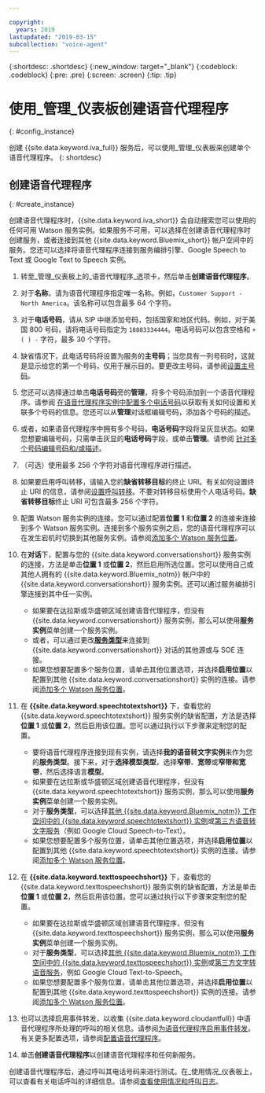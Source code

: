 ```yaml
---

copyright:
  years: 2019
lastupdated: "2019-03-15"
subcollection: "voice-agent"
---
```


{:shortdesc: .shortdesc}
{:new_window: target="_blank"}
{:codeblock: .codeblock}
{:pre: .pre}
{:screen: .screen}
{:tip: .tip}


# 使用_管理_仪表板创建语音代理程序
{: #config_instance}

创建 {{site.data.keyword.iva_full}} 服务后，可以使用_管理_仪表板来创建单个语音代理程序。
{: shortdesc}


## 创建语音代理程序
{: #create_instance}

创建语音代理程序时，{{site.data.keyword.iva_short}} 会自动搜索您可以使用的任何可用 Watson 服务实例。如果服务不可用，可以选择在创建语音代理程序时创建服务，或者连接到其他 {{site.data.keyword.Bluemix_short}} 帐户空间中的服务。您还可以选择将语音代理程序连接到服务编排引擎、Google Speech to Text 或 Google Text to Speech 实例。

1. 转至_管理_仪表板上的_语音代理程序_选项卡，然后单击**创建语音代理程序**。

1. 对于**名称**，请为语音代理程序指定唯一名称。例如，`Customer Support - North America`。该名称可以包含最多 64 个字符。

1. 对于**电话号码**，请从 SIP 中继添加号码，包括国家和地区代码。例如，对于美国 800 号码，请将电话号码指定为 `18883334444`。电话号码可以包含空格和 `+ ( ) -` 字符，最多 30 个字符。

1. 缺省情况下，此电话号码将设置为服务的**主号码**；当您具有一列号码时，这就是显示给您的第一个号码，仅用于展示目的。要更改主号码，请参阅[设置主号码](/docs/services/voice-agent?topic=voice-agent-multi_num#primary_num)。

1. 您还可以选择通过单击**电话号码**旁的**管理**，将多个号码添加到一个语音代理程序。请参阅
[在语音代理程序实例中配置多个电话号码](/docs/services/voice-agent?topic=voice-agent-multi_num)以获取有关如何设置和关联多个号码的信息。您还可以从**管理**对话框编辑号码，添加各个号码的描述。

1. 或者，如果语音代理程序中拥有多个号码，**电话号码**字段将呈灰显状态。如果您想要编辑号码，只需单击灰显的**电话号码**字段，或单击**管理**。请参阅
[针对多个号码编辑号码和/或描述](/docs/services/voice-agent?topic=voice-agent-multi_num#edit_num)。

1. （可选）使用最多 256 个字符对语音代理程序进行描述。

1. 如果要启用呼叫转移，请输入您的**缺省转移目标**的终止 URI。有关如何设置终止 URI 的信息，请参阅[设置呼叫转移](/docs/services/voice-agent?topic=voice-agent-call-transfer)。不要对转移目标使用个人电话号码。**缺省转移目标**终止 URI 可包含最多 256 个字符。

1. 配置 Watson 服务实例的连接。您可以通过配置**位置 1** 和**位置 2** 的连接来连接到多个 Watson 服务实例。连接到多个服务实例之后，您的语音代理程序可以在发生宕机时切换到其他服务实例。请参阅[添加多个 Watson 服务位置](/docs/services/voice-agent?topic=voice-agent-disaster-recovery#add_location)。

1. 在**对话**下，配置与您的 {{site.data.keyword.conversationshort}} 服务实例的连接，方法是单击**位置 1** 或**位置 2**，然后启用所选位置。您可以使用自己或其他人拥有的 {{site.data.keyword.Bluemix_notm}} 帐户中的 {{site.data.keyword.conversationshort}} 服务实例。还可以通过服务编排引擎连接到其中任一实例。

   * 如果要在达拉斯或华盛顿区域创建语音代理程序，但没有 {{site.data.keyword.conversationshort}} 服务实例，那么可以使用**服务实例**菜单创建一个服务实例。
   * 或者，可以通过更改[**服务类型**](/docs/services/voice-agent?topic=voice-agent-other_service#other_service)来连接到 {{site.data.keyword.conversationshort}} 对话的其他源或与 SOE 连接。
   * 如果您想要配置多个服务位置，请单击其他位置选项，并选择**启用位置**以配置到其他 {{site.data.keyword.conversationshort}} 实例的连接。请参阅[添加多个 Watson 服务位置](/docs/services/voice-agent?topic=voice-agent-disaster-recovery#add_location)。

1. 在 **{{site.data.keyword.speechtotextshort}}** 下，查看您的 {{site.data.keyword.speechtotextshort}} 服务实例的缺省配置，方法是选择**位置 1** 或**位置 2**，然后启用该位置。您可以通过执行以下步骤来定制您的配置。
   * 要将语音代理程序连接到现有实例，请选择**我的语音转文字实例**来作为您的**服务类型**。接下来，对于**选择模型类型**，选择**窄带**、**宽带**或**窄带和宽带**，然后选择语言**模型**。
   * 如果要在达拉斯或华盛顿区域创建语音代理程序，但没有 {{site.data.keyword.speechtotextshort}} 服务实例，那么可以使用**服务实例**菜单创建一个服务实例。
   * 对于**服务类型**，可以选择[其他 {{site.data.keyword.Bluemix_notm}} 工作空间中的 {{site.data.keyword.speechtotextshort}} 实例](/docs/services/voice-agent?topic=voice-agent-other_service)或[第三方语音转文字服务](/docs/services/voice-agent?topic=voice-agent-third-party#third-party)（例如 Google Cloud Speech-to-Text）。
   * 如果您想要配置多个服务位置，请单击其他位置选项，并选择**启用位置**以配置到其他 {{site.data.keyword.speechtotextshort}} 实例的连接。请参阅[添加多个 Watson 服务位置](/docs/services/voice-agent?topic=voice-agent-disaster-recovery)。

1. 在 **{{site.data.keyword.texttospeechshort}}** 下，查看您的 {{site.data.keyword.texttospeechshort}} 服务实例的缺省配置，方法是单击**位置 1** 或**位置 2**，然后启用该位置。您可以通过执行以下步骤来定制您的配置。
   * 如果要在达拉斯或华盛顿区域创建语音代理程序，但没有 {{site.data.keyword.texttospeechshort}} 服务实例，那么可以使用**服务实例**菜单创建一个服务实例。
   * 对于**服务类型**，可以选择[其他 {{site.data.keyword.Bluemix_notm}} 工作空间中的 {{site.data.keyword.texttospeechshort}} 实例](/docs/services/voice-agent?topic=voice-agent-other_service)或[第三方文字转语音服务](/docs/services/voice-agent?topic=voice-agent-third-party)，例如 Google Cloud Text-to-Speech。
   * 如果您想要配置多个服务位置，请单击其他位置选项，并选择**启用位置**以配置到其他 {{site.data.keyword.texttospeechshort}} 实例的连接。请参阅[添加多个 Watson 服务位置](/docs/services/voice-agent?topic=voice-agent-disaster-recovery)。

1. 也可以选择启用事件转发，以收集 {{site.data.keyword.cloudantfull}} 中语音代理程序所处理的呼叫的相关信息。请参阅[为语音代理程序启用事件转发](/docs/services/voice-agent?topic=voice-agent-event_forwarding)。有关更多配置选项，请参阅[配置语音代理程序](/docs/services/voice-agent?topic=voice-agent-managing#configure_va)。

1. 单击**创建语音代理程序**以创建语音代理程序和任何新服务。

创建语音代理程序后，通过呼叫其电话号码来进行测试。在_使用情况_仪表板上，可以查看有关电话呼叫的详细信息。请参阅[查看使用情况和呼叫日志](/docs/services/voice-agent?topic=voice-agent-logging)。   

